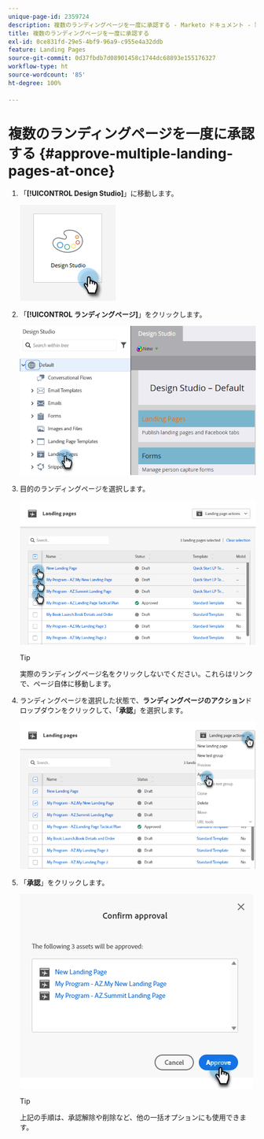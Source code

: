 ```yaml
---
unique-page-id: 2359724
description: 複数のランディングページを一度に承認する - Marketo ドキュメント - 製品ドキュメント
title: 複数のランディングページを一度に承認する
exl-id: 0ce831fd-29e5-4bf9-96a9-c955e4a32ddb
feature: Landing Pages
source-git-commit: 0d37fbdb7d08901458c1744dc68893e155176327
workflow-type: ht
source-wordcount: '85'
ht-degree: 100%

---
```


# 複数のランディングページを一度に承認する {#approve-multiple-landing-pages-at-once}

1. 「**[!UICONTROL Design Studio]**」に移動します。

   ![](assets/approve-multiple-landing-pages-at-once-1.png)

1. 「**[!UICONTROL ランディングページ]**」をクリックします。

   ![](assets/approve-multiple-landing-pages-at-once-2.png)

1. 目的のランディングページを選択します。

   ![](assets/approve-multiple-landing-pages-at-once-3.png)

   >[!TIP]
   >
   >実際のランディングページ名をクリックしないでください。これらはリンクで、ページ自体に移動します。

1. ランディングページを選択した状態で、**ランディングページのアクション**&#x200B;ドロップダウンをクリックして、「**承認**」を選択します。

   ![](assets/approve-multiple-landing-pages-at-once-4.png)

1. 「**承認**」をクリックします。

   ![](assets/approve-multiple-landing-pages-at-once-5.png)

   >[!TIP]
   >
   >上記の手順は、承認解除や削除など、他の一括オプションにも使用できます。
